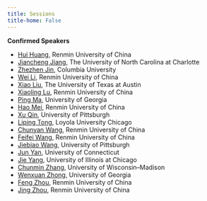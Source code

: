 ```yaml
---
title: Sessions
title-home: False
---
```


**Confirmed Speakers**

+ [Hui Huang](http://stat.ruc.edu.cn/jxtd/jsdw/sltjx/49689fe31a9c46d59eceedac736ea268.htm), Renmin University of China
+ [Jiancheng Jiang](https://math.charlotte.edu/directory/jiancheng-jiang), The University of North Carolina at Charlotte
+ [Zhezhen Jin](https://www.publichealth.columbia.edu/profile/zhezhen-jin-phd), Columbia University
+ [Wei Li](http://stat.ruc.edu.cn/Home/People/Faculty/f09678c441cd4803a8432f1521904807.htm), Renmin University of China
+ [Xiao Liu](https://education.utexas.edu/faculty/xiao_liu/), The University of Texas at Austin
+ [Xiaoling Lu](http://stat.ruc.edu.cn/Home/People/Faculty/8e5ad6f548314fc1be75429b60164f7b.htm), Renmin University of China 
+ [Ping Ma](https://www.stat.uga.edu/directory/people/ping-ma), University of Georgia
+ [Hao Mei](http://stat.ruc.edu.cn/jxtd/jsdw/swtjylxbxx/f19457567e31409488f1396d3538a2a0.htm), Renmin University of China
+ [Xu Qin](https://www.education.pitt.edu/faculty/directory/xu-qin/), University of Pittsburgh
+ [Liping Tong](https://discover.luc.edu/people/920), Loyola University Chicago
+ [Chunyan Wang](http://stat.ruc.edu.cn/jxtd/jsdw/sltjx/c7ebf4653d88475e8c88c7cfaff67eb1.htm), Renmin University of China
+ [Feifei Wang](http://stat.ruc.edu.cn/Home/People/Faculty/2ded6adf269343c090a1837426d06078.htm), Renmin University of China
+ [Jiebiao Wang](https://www.sph.pitt.edu/directory/jiebiao-wang), University of Pittsburgh
+ [Jun Yan](https://statcomp.org/), University of Connecticut
+ [Jie Yang](https://mscs.uic.edu/profiles/jyang06/), University of Illinois at Chicago
+ [Chunmin Zhang](https://stat.wisc.edu/staff/zhang-chunming/), University of Wisconsin–Madison
+ [Wenxuan Zhong](https://www.stat.uga.edu/directory/people/wenxuan-zhong), University of Georgia
+ [Feng Zhou](http://stat.ruc.edu.cn/jxtd/jsdw/sjkxydsjtjx/3cc384c46e9541c582fa7413fee43648.htm), Renmin University of China
+ [Jing Zhou](http://stat.ruc.edu.cn/Home/People/Faculty/d0cab5078fc641caad1cfd4bd6eeead3.htm), Renmin University of China